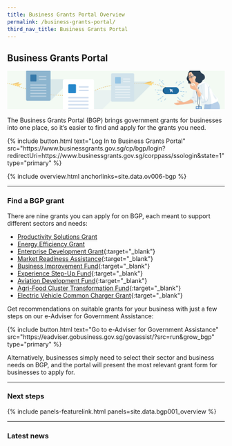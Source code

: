 ```yaml
---
title: Business Grants Portal Overview
permalink: /business-grants-portal/
third_nav_title: Business Grants Portal
---
```


## Business Grants Portal

![BGP](/images/grow/RunandGrow_BGP.jpg)

The Business Grants Portal (BGP) brings government grants for businesses into one place, so it’s easier to find and apply for the grants you need.

<p>
{% include button.html text="Log In to Business Grants Portal" src="https://www.businessgrants.gov.sg/cp/bgp/login?redirectUri=https://www.businessgrants.gov.sg/corppass/ssologin&state=1" type="primary" %}
</p>

{% include overview.html anchorlinks=site.data.ov006-bgp %}

---

### Find a BGP grant

There are nine grants you can apply for on BGP, each meant to support different sectors and needs:

- [Productivity Solutions Grant](/productivity-solutions-grant/?src=run&grow_bgp)
- [Energy Efficiency Grant](/energy-efficiency-grant/?src=run&grow_bgp)
- [Enterprise Development Grant](https://www.enterprisesg.gov.sg/financial-assistance/grants/for-local-companies/enterprise-development-grant/overview){:target="_blank"}
- [Market Readiness Assistance](https://www.enterprisesg.gov.sg/financial-assistance/grants/for-local-companies/market-readiness-assistance-grant){:target="_blank"}
- [Business Improvement Fund](https://www.stb.gov.sg/content/stb/en/assistance-and-licensing/grants-overview/business-improvement-fund-bif.html){:target="_blank"}
- [Experience Step-Up Fund](https://www.stb.gov.sg/content/stb/en/assistance-and-licensing/grants-overview/experience-step-up-fund-esf.html){:target="_blank"}
- [Aviation Development Fund](https://www.caas.gov.sg/who-we-are/areas-of-responsibility/developing-the-industry/aviation-development-fund){:target="_blank"}
- [Agri-Food Cluster Transformation Fund](https://www.sfa.gov.sg/food-farming/funding-schemes/act-fund){:target="_blank"}
- [Electric Vehicle Common Charger Grant](https://www.lta.gov.sg/content/ltagov/en/industry_innovations/technologies/electric_vehicles/ev_common_charger_grant.html){:target="_blank"}


Get recommendations on suitable grants for your business with just a few steps on our e-Adviser for Government Assistance:

<p>
{% include button.html text="Go to e-Adviser for Government Assistance" src="https://eadviser.gobusiness.gov.sg/govassist/?src=run&grow_bgp" type="primary" %}
</p>

Alternatively, businesses simply need to select their sector and business needs on BGP, and the portal will present the most relevant grant form for businesses to apply for.

---

### Next steps

{% include panels-featurelink.html panels=site.data.bgp001_overview %}

---

### Latest news





<script src="/jquery/jquery.min.js"></script>
<script src="/jquery/bp-menu-new-tab.js"></script>
